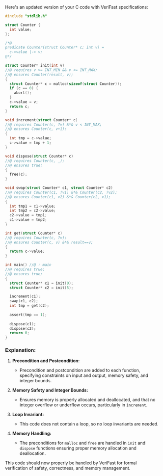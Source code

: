 Here's an updated version of your C code with VeriFast specifications:

```c
#include "stdlib.h"

struct Counter {
  int value;
};

/*@
predicate Counter(struct Counter* c; int v) =
  c->value |-> v;
@*/

struct Counter* init(int v)
//@ requires v >= INT_MIN && v <= INT_MAX;
//@ ensures Counter(result, v);
{
  struct Counter* c = malloc(sizeof(struct Counter));
  if (c == 0) {
    abort();
  }
  c->value = v;
  return c;
}

void increment(struct Counter* c)
//@ requires Counter(c, ?v) &*& v < INT_MAX;
//@ ensures Counter(c, v+1);
{
  int tmp = c->value;
  c->value = tmp + 1;
}

void dispose(struct Counter* c)
//@ requires Counter(c, _);
//@ ensures true;
{
  free(c);
}

void swap(struct Counter* c1, struct Counter* c2)
//@ requires Counter(c1, ?v1) &*& Counter(c2, ?v2);
//@ ensures Counter(c1, v2) &*& Counter(c2, v1); 
{
  int tmp1 = c1->value;
  int tmp2 = c2->value;
  c2->value = tmp1;
  c1->value = tmp2;
}

int get(struct Counter* c)
//@ requires Counter(c, ?v);
//@ ensures Counter(c, v) &*& result==v; 
{
  return c->value;
}

int main() //@ : main
//@ requires true;
//@ ensures true;
{
  struct Counter* c1 = init(0); 
  struct Counter* c2 = init(5);

  increment(c1); 
  swap(c1, c2); 
  int tmp = get(c2);
  
  assert(tmp == 1);
  
  dispose(c1); 
  dispose(c2);
  return 0;
}
```

### Explanation:

1. **Precondition and Postcondition:**
   - Precondition and postcondition are added to each function, specifying constraints on input and output, memory safety, and integer bounds.
   
2. **Memory Safety and Integer Bounds:**
   - Ensures memory is properly allocated and deallocated, and that no integer overflow or underflow occurs, particularly in `increment`.
   
3. **Loop Invariant:**
   - This code does not contain a loop, so no loop invariants are needed.

4. **Memory Handling:**
   - The preconditions for `malloc` and `free` are handled in `init` and `dispose` functions ensuring proper memory allocation and deallocation.

This code should now properly be handled by VeriFast for formal verification of safety, correctness, and memory management.

